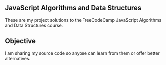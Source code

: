 ## JavaScript Algorithms and Data Structures

These are my project solutions to the FreeCodeCamp JavaScript Algorithms and Data Structures course.

## Objective

I am sharing my source code so anyone can learn from them or offer better alternatives.